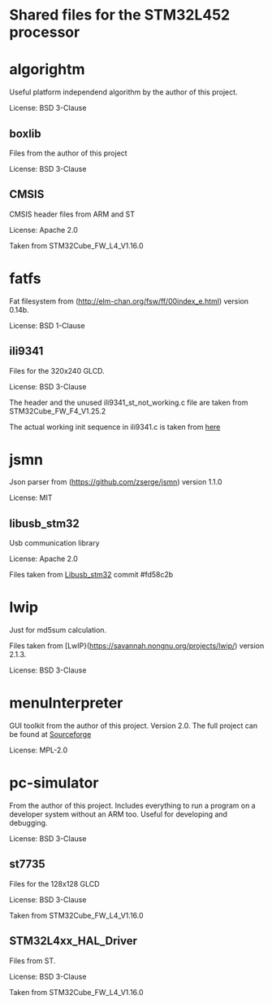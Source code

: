 # Shared files for the STM32L452 processor #


# algorightm #
Useful platform independend algorithm by the author of this project.

License: BSD 3-Clause

## boxlib ##
Files from the author of this project

License: BSD 3-Clause

## CMSIS ##
CMSIS header files from ARM and ST

License: Apache 2.0

Taken from STM32Cube_FW_L4_V1.16.0

# fatfs #
Fat filesystem from (http://elm-chan.org/fsw/ff/00index_e.html) version 0.14b.

License: BSD 1-Clause


## ili9341 ##
Files for the 320x240 GLCD.

License: BSD 3-Clause

The header and the unused ili9341_st_not_working.c file are taken from STM32Cube_FW_F4_V1.25.2

The actual working init sequence in ili9341.c is taken from
[here](https://vivonomicon.com/2018/06/17/drawing-to-a-small-tft-display-the-ili9341-and-stm32/)

# jsmn #
Json parser from (https://github.com/zserge/jsmn) version 1.1.0

License: MIT

## libusb_stm32 ##
Usb communication library

License: Apache 2.0

Files taken from
[Libusb_stm32](https://github.com/dmitrystu/libusb_stm32) commit #fd58c2b

# lwip #
Just for md5sum calculation.

Files taken from [LwIP}(https://savannah.nongnu.org/projects/lwip/) version 2.1.3.

License: BSD 3-Clause

# menuInterpreter #
GUI toolkit from the author of this project. Version 2.0.
The full project can be found at [Sourceforge](https://sourceforge.net/projects/menudesigner/)

License: MPL-2.0

# pc-simulator #
From the author of this project. Includes everything to run a program on a developer system without an ARM too.
Useful for developing and debugging.

License: BSD 3-Clause

## st7735 ##
Files for the 128x128 GLCD

License: BSD 3-Clause

Taken from STM32Cube_FW_L4_V1.16.0

## STM32L4xx_HAL_Driver ##
Files from ST.

License: BSD 3-Clause

Taken from STM32Cube_FW_L4_V1.16.0













